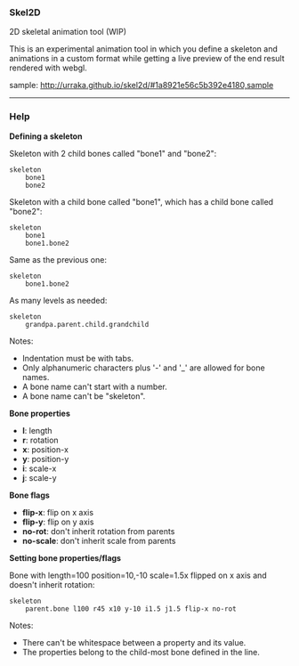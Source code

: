 ### Skel2D

2D skeletal animation tool (WIP)

This is an experimental animation tool in which you define a skeleton and animations in a custom
format while getting a live preview of the end result rendered with webgl.

sample: http://urraka.github.io/skel2d/#1a8921e56c5b392e4180,sample

---

### Help

**Defining a skeleton**

Skeleton with 2 child bones called "bone1" and "bone2":
```
skeleton
	bone1
	bone2
```

Skeleton with a child bone called "bone1", which has a child bone called "bone2":
```
skeleton
	bone1
	bone1.bone2
```

Same as the previous one:
```
skeleton
	bone1.bone2
```

As many levels as needed:
```
skeleton
	grandpa.parent.child.grandchild
```

Notes:
  - Indentation must be with tabs.
  - Only alphanumeric characters plus '-' and '_' are allowed for bone names.
  - A bone name can't start with a number.
  - A bone name can't be "skeleton".

**Bone properties**

  - **l**: length
  - **r**: rotation
  - **x**: position-x
  - **y**: position-y
  - **i**: scale-x
  - **j**: scale-y

**Bone flags**

  - **flip-x**: flip on x axis
  - **flip-y**: flip on y axis
  - **no-rot**: don't inherit rotation from parents
  - **no-scale**: don't inherit scale from parents

**Setting bone properties/flags**

Bone with length=100 position=10,-10 scale=1.5x flipped on x axis and doesn't inherit rotation:
```
skeleton
	parent.bone l100 r45 x10 y-10 i1.5 j1.5 flip-x no-rot
```

Notes:
  - There can't be whitespace between a property and its value.
  - The properties belong to the child-most bone defined in the line.
